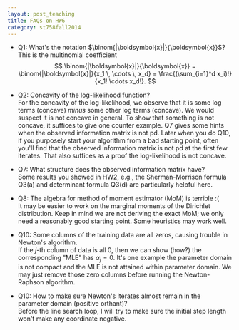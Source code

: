 ```yaml
---
layout: post_teaching
title: FAQs on HW6
category: st758fall2014
---
```


* Q1: What's the notation $\binom{|\boldsymbol{x}|}{\boldsymbol{x}}$?   
This is the multinomial coefficient   
$$
	\binom{|\boldsymbol{x}|}{\boldsymbol{x}} = \binom{|\boldsymbol{x}|}{x_1 \, \cdots \, x_d} = \frac{(\sum_{i=1}^d x_i)!}{x_1! \cdots x_d!}.
$$

* Q2: Concavity of the log-likelihood function?   
For the concavity of the log-likelihood, we observe that it is some log terms (concave) *minus* some other log terms (concave). We would suspect it is not concave in general. To show that something is not concave, it suffices to give one counter example. Q7 gives some hints when the observed information matrix is not pd.  Later when you do Q10, if you purposely start your algorithm from a bad starting point, often you'll find that the observed information matrix is not pd at the first few iterates. That also suffices as a proof the log-likelihood is not concave.

* Q7: What structure does the observed information matrix have?   
Some results you showed in HW2, e.g., the Sherman-Morrison formula Q3(a) and determinant formula Q3(d) are particularly helpful here.

* Q8: The algebra for method of moment estimator (MoM) is terrible :(   
It may be easier to work on the marginal moments of the Dirichlet distribution. Keep in mind we are not deriving the exact MoM; we only need a reasonably good starting point. Some heuristics may work well.

* Q10: Some columns of the training data are all zeros, causing trouble in Newton's algorithm.   
If the $j$-th column of data is all 0, then we can show (how?) the corresponding "MLE" has $\alpha_j = 0$. It's one example the parameter domain is not compact and the MLE is not attained within parameter domain. We may just remove those zero columns before running the Newton-Raphson algorithm.

* Q10: How to make sure Newton's iterates almost remain in the parameter domain (positive orthant)?   
Before the line search loop, I will try to make sure the initial step length won't make any coordinate negative.



